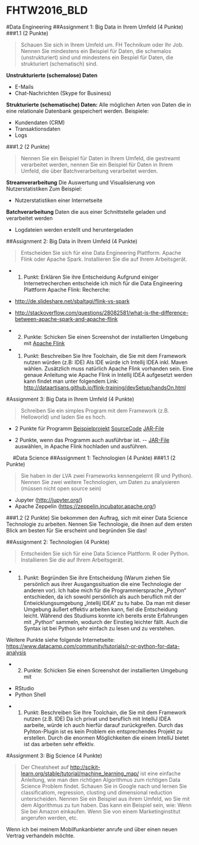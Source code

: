 # FHTW2016_BLD

#Data Engineering
##Assignment 1: Big Data in Ihrem Umfeld (4 Punkte)
###1.1 (2 Punkte)
>Schauen Sie sich in Ihrem Umfeld um. FH Technikum oder Ihr Job. Nennen Sie mindestens ein Beispiel für Daten, die schemalos (unstrukturiert) sind und mindestens ein Bespiel für Daten, die strukturiert (schematisch) sind.

__Unstrukturierte (schemalose) Daten__
-	E-Mails
-	Chat-Nachrichten (Skype for Business)

__Strukturierte (schematische) Daten:__
Alle möglichen Arten von Daten die in eine relationale Datenbank gespeichert werden.
Beispiele:
-	Kundendaten (CRM)
-	Transaktionsdaten
-	Logs

###1.2 (2 Punkte)
>Nennen Sie ein Beispiel für Daten in Ihrem Umfeld, die gestreamt verarbeitet werden, nennen Sie ein Beispiel für Daten in Ihrem Umfeld, die über Batchverarbeitung verarbeitet werden.

__Streamverarbeitung__
Die Auswertung und Visualisierung von Nutzerstatistiken
Zum Beispiel:
-	Nutzerstatistiken einer Internetseite

__Batchverarbeitung__
Daten die aus einer Schnittstelle geladen und verarbeitet werden
-	Logdateien werden erstellt und heruntergeladen


##Assignment 2: Big Data in Ihrem Umfeld (4 Punkte)
>Entscheiden Sie sich für eine Data Engineering Plattform. Apache Flink oder Apache Spark. Installieren Sie die auf Ihrem Arbeitsgerät.

- 1. Punkt: Erklären Sie ihre Entscheidung
Aufgrund einiger Internetrecherchen entscheide ich mich für die Data Engineering Plattform Apache Flink:
Recherche:
- http://de.slideshare.net/sbaltagi/flink-vs-spark
- http://stackoverflow.com/questions/28082581/what-is-the-difference-between-apache-spark-and-apache-flink

- 2. Punkte: Schicken Sie einen Screenshot der installierten Umgebung mit
[Apache Flink](https://github.com/daho/FHTW2016_BLD/images/Apache_Flink.png)

- 1. Punkt: Beschreiben Sie Ihre Toolchain, die Sie mit dem Framework nutzen würden (z.B: IDE)
Als IDE würde ich Intellij IDEA inkl. Maven wählen. Zusätzlich muss natürlich Apache Flink vorhanden sein.
Eine genaue Anleitung wie Apache Flink in Intellij IDEA aufgesetzt werden kann findet man unter folgendem Link: http://dataartisans.github.io/flink-training/devSetup/handsOn.html


#Assignment 3: Big Data in Ihrem Umfeld (4 Punkte)
>Schreiben Sie ein simples Program mit dem Framework (z.B. Helloworld) und laden Sie es hoch.
- 2 Punkte für Programm
[Beispielprojekt](https://github.com/daho/FHTW2016_BLD/flink-java-project)
[SourceCode](https://github.com/daho/FHTW2016_BLD/blob/master/flink-java-project/src/main/java/org/apache/flink/quickstart/WordCount.java)
[JAR-File](https://github.com/daho/FHTW2016_BLD/blob/master/flink-java-project/target/flink-java-project-0.1.jar)

- 2 Punkte, wenn das Programm auch ausführbar ist.
-- [JAR-File](https://github.com/daho/FHTW2016_BLD/blob/master/flink-java-project/target/flink-java-project-0.1.jar) auswählen, in Apache Flink hochladen und ausführen.



 
#Data Science
##Assignment 1: Technologien (4 Punkte)
###1.1 (2 Punkte)
>Sie haben in der LVA zwei Frameworks kennengelernt (R und Python). Nennen Sie zwei weitere Technologien, um Daten zu analysieren (müssen nicht open source sein)
-	Jupyter (http://jupyter.org/)
-	Apache Zeppelin (https://zeppelin.incubator.apache.org/)

###1.2 (2 Punkte)
Sie bekommen den Auftrag, sich mit einer Data Science Technologie zu arbeiten. Nennen Sie Technologie, die ihnen auf dem ersten Blick am besten für Sie erscheint und begründen Sie das!


##Assignment 2: Technologien (4 Punkte)
>Entscheiden Sie sich für eine Data Science Plattform. R oder Python. Installieren Sie die auf Ihrem Arbeitsgerät.

* 1. Punkt: Begründen Sie ihre Entscheidung (Warum ziehen Sie persönlich aus ihrer Ausgangssituation die eine Technologie der anderen vor).
Ich habe mich für die Programmiersprache „Python“ entschieden, da ich sowohl persönlich als auch beruflich mit der Entwicklungsumgebung „Intellij IDEA“ zu tu habe. Da man mit dieser Umgebung äußert effektiv arbeiten kann, fiel die Entscheidung leicht. Während des Studiums konnte ich bereits erste Erfahrungen mit „Python“ sammeln, wodurch der Einstieg leichter fällt. Auch die Syntax ist bei Python sehr einfach zu lesen und zu verstehen.

Weitere Punkte siehe folgende Internetseite:
https://www.datacamp.com/community/tutorials/r-or-python-for-data-analysis
 
* 2. Punkte: Schicken Sie einen Screenshot der installierten Umgebung mit
- RStudio
- Python Shell

* 1. Punkt: Beschreiben Sie Ihre Toolchain, die Sie mit dem Framework nutzen (z.B. IDE)
Da ich privat und beruflich mit IntelliJ IDEA aarbeite, würde ich auch hierfür darauf zurückgreifen. Durch das Pyhton-Plugin ist es kein Problem ein entsprechendes Projekt zu erstellen. Durch die enormen Möglichkeiten die einem IntelliJ bietet ist das arbeiten sehr effektiv.


#Assignment 3: Big Science (4 Punkte)
>Der Cheatsheet auf http://scikit-learn.org/stable/tutorial/machine_learning_map/ ist eine einfache Anleitung, wie man den richtigen Algorithmus zum richtigen Data Science Problem findet. Schauen Sie in Google nach und lernen Sie classificatiom, regression, clusting und dimensional reduction unterscheiden.
Nennen Sie ein Beispiel aus ihrem Umfeld, wo Sie mit dem Algorithmus zu tun haben. Das kann ein Beispiel sein, wie: Wenn Sie bei Amazon einkaufen. Wenn Sie von einem Marketinginstitut angerufen werden, etc.

Wenn ich bei meinem Mobilfunkanbieter anrufe und über einen neuen Vertrag verhandeln möchte.


